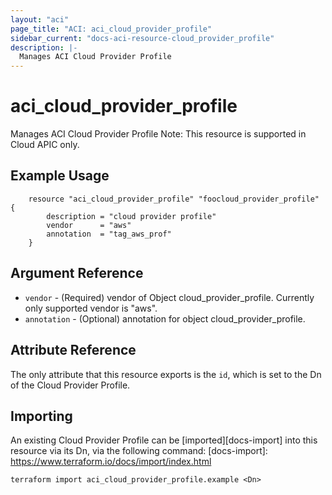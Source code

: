 ```yaml
---
layout: "aci"
page_title: "ACI: aci_cloud_provider_profile"
sidebar_current: "docs-aci-resource-cloud_provider_profile"
description: |-
  Manages ACI Cloud Provider Profile
---
```


# aci_cloud_provider_profile #
Manages ACI Cloud Provider Profile
Note: This resource is supported in Cloud APIC only.
## Example Usage ##

```hcl
	resource "aci_cloud_provider_profile" "foocloud_provider_profile" {
		description = "cloud provider profile"
		vendor      = "aws"
		annotation  = "tag_aws_prof"
	}
```
## Argument Reference ##
* `vendor` - (Required) vendor of Object cloud_provider_profile. Currently only supported vendor is "aws".
* `annotation` - (Optional) annotation for object cloud_provider_profile.



## Attribute Reference

The only attribute that this resource exports is the `id`, which is set to the
Dn of the Cloud Provider Profile.

## Importing ##

An existing Cloud Provider Profile can be [imported][docs-import] into this resource via its Dn, via the following command:
[docs-import]: https://www.terraform.io/docs/import/index.html


```
terraform import aci_cloud_provider_profile.example <Dn>
```
